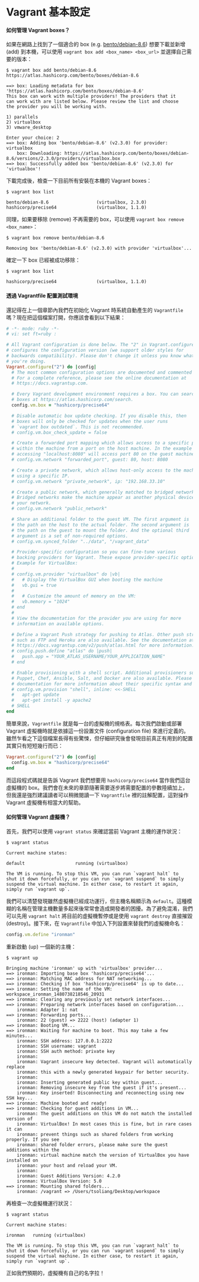 # Vagrant 基本設定

#### 如何管理 Vagrant boxes？
 
如果在網路上找到了一個適合的 box (e.g. [bento/debian-8.6](https://atlas.hashicorp.com/bento/boxes/debian-8.6)) 想要下載並新增 (add) 到本機，可以使用 `vagrant box add <box_name> <box_url>` 並選擇自己需要的版本：

```shell
$ vagrant box add bento/debian-8.6 https://atlas.hashicorp.com/bento/boxes/debian-8.6

==> box: Loading metadata for box 'https://atlas.hashicorp.com/bento/boxes/debian-8.6'
This box can work with multiple providers! The providers that it
can work with are listed below. Please review the list and choose
the provider you will be working with.

1) parallels
2) virtualbox
3) vmware_desktop

Enter your choice: 2
==> box: Adding box 'bento/debian-8.6' (v2.3.0) for provider: virtualbox
    box: Downloading: https://atlas.hashicorp.com/bento/boxes/debian-8.6/versions/2.3.0/providers/virtualbox.box
==> box: Successfully added box 'bento/debian-8.6' (v2.3.0) for 'virtualbox'!
```

下載完成後，檢查一下目前所有安裝在本機的 Vagrant boxes：

```shell
$ vagrant box list

bento/debian-8.6                  (virtualbox, 2.3.0)
hashicorp/precise64               (virtualbox, 1.1.0)
```

同理，如果要移除 (remove) 不再需要的 box，可以使用 `vagrant box remove <box_name>`：

```shell
$ vagrant box remove bento/debian-8.6

Removing box 'bento/debian-8.6' (v2.3.0) with provider 'virtualbox'...
```

確定一下 box 已經被成功移除：

```shell
$ vagrant box list

hashicorp/precise64               (virtualbox, 1.1.0)
```

#### 透過 Vagrantfile 配置測試環境

還記得在上一個章節內我們在初始化 Vagrant 時系統自動產生的 `Vagrantfile` 嗎？現在把這個檔案打開，你應該會看到以下結果：

```ruby
# -*- mode: ruby -*-
# vi: set ft=ruby :

# All Vagrant configuration is done below. The "2" in Vagrant.configure
# configures the configuration version (we support older styles for
# backwards compatibility). Please don't change it unless you know what
# you're doing.
Vagrant.configure("2") do |config|
  # The most common configuration options are documented and commented below.
  # For a complete reference, please see the online documentation at
  # https://docs.vagrantup.com.

  # Every Vagrant development environment requires a box. You can search for
  # boxes at https://atlas.hashicorp.com/search.
  config.vm.box = "hashicorp/precise64"

  # Disable automatic box update checking. If you disable this, then
  # boxes will only be checked for updates when the user runs
  # `vagrant box outdated`. This is not recommended.
  # config.vm.box_check_update = false

  # Create a forwarded port mapping which allows access to a specific port
  # within the machine from a port on the host machine. In the example below,
  # accessing "localhost:8080" will access port 80 on the guest machine.
  # config.vm.network "forwarded_port", guest: 80, host: 8080

  # Create a private network, which allows host-only access to the machine
  # using a specific IP.
  # config.vm.network "private_network", ip: "192.168.33.10"

  # Create a public network, which generally matched to bridged network.
  # Bridged networks make the machine appear as another physical device on
  # your network.
  # config.vm.network "public_network"

  # Share an additional folder to the guest VM. The first argument is
  # the path on the host to the actual folder. The second argument is
  # the path on the guest to mount the folder. And the optional third
  # argument is a set of non-required options.
  # config.vm.synced_folder "../data", "/vagrant_data"

  # Provider-specific configuration so you can fine-tune various
  # backing providers for Vagrant. These expose provider-specific options.
  # Example for VirtualBox:
  #
  # config.vm.provider "virtualbox" do |vb|
  #   # Display the VirtualBox GUI when booting the machine
  #   vb.gui = true
  #
  #   # Customize the amount of memory on the VM:
  #   vb.memory = "1024"
  # end
  #
  # View the documentation for the provider you are using for more
  # information on available options.

  # Define a Vagrant Push strategy for pushing to Atlas. Other push strategies
  # such as FTP and Heroku are also available. See the documentation at
  # https://docs.vagrantup.com/v2/push/atlas.html for more information.
  # config.push.define "atlas" do |push|
  #   push.app = "YOUR_ATLAS_USERNAME/YOUR_APPLICATION_NAME"
  # end

  # Enable provisioning with a shell script. Additional provisioners such as
  # Puppet, Chef, Ansible, Salt, and Docker are also available. Please see the
  # documentation for more information about their specific syntax and use.
  # config.vm.provision "shell", inline: <<-SHELL
  #   apt-get update
  #   apt-get install -y apache2
  # SHELL
end
```

簡單來說，`Vagrantfile` 就是每一台的虛擬機的規格表。每次我們啟動或部署 Vagrant 虛擬機時就是依據這一份設置文件 (configuration file) 來進行定義的。雖然乍看之下這個檔案長得有些驚悚，但仔細研究後會發現目前真正有用到的配置其實只有短短幾行而已：

```ruby
Vagrant.configure("2") do |config|
  config.vm.box = "hashicorp/precise64"
end
```

而這段程式碼就是告訴 Vagrant 我們想要用 `hashicorp/precise64` 當作我們這台虛擬機的 box。我們會在未來的章節隨著需要逐步將需要配置的參數陸續加上，但我還是強烈建議讀者可以稍微閱讀一下 `Vagrantfile` 裡的註解配置，這對操作 Vagrant 虛擬機有相當大的幫助。

#### 如何管理 Vagrant 虛擬機？

首先，我們可以使用 `vagrant status` 來確認當前 Vagrant 主機的運作狀況：

```shell
$ vagrant status

Current machine states:

default                   running (virtualbox)

The VM is running. To stop this VM, you can run `vagrant halt` to
shut it down forcefully, or you can run `vagrant suspend` to simply
suspend the virtual machine. In either case, to restart it again,
simply run `vagrant up`.
```

我們可以清楚發現雖然虛擬機已經成功運行，但主機名稱顯示為 `default`。這種模糊的名稱在管理主機數量多起來後常常會造成開發者的困擾。為了避免混淆，我們可以先用 `vagrant halt` 將目前的虛擬機暫停或是使用 `vagrant destroy` 直接摧毀 (destroy)。接下來，在 `Vagrantfile` 中加入下列設置來替我們的虛擬機命名：

```ruby
config.vm.define "ironman"
```

重新啟動 (up) 一個新的主機：

```shell
$ vagrant up

Bringing machine 'ironman' up with 'virtualbox' provider...
==> ironman: Importing base box 'hashicorp/precise64'...
==> ironman: Matching MAC address for NAT networking...
==> ironman: Checking if box 'hashicorp/precise64' is up to date...
==> ironman: Setting the name of the VM: workspace_ironman_1480738218546_20931
==> ironman: Clearing any previously set network interfaces...
==> ironman: Preparing network interfaces based on configuration...
    ironman: Adapter 1: nat
==> ironman: Forwarding ports...
    ironman: 22 (guest) => 2222 (host) (adapter 1)
==> ironman: Booting VM...
==> ironman: Waiting for machine to boot. This may take a few minutes...
    ironman: SSH address: 127.0.0.1:2222
    ironman: SSH username: vagrant
    ironman: SSH auth method: private key
    ironman:
    ironman: Vagrant insecure key detected. Vagrant will automatically replace
    ironman: this with a newly generated keypair for better security.
    ironman:
    ironman: Inserting generated public key within guest...
    ironman: Removing insecure key from the guest if it's present...
    ironman: Key inserted! Disconnecting and reconnecting using new SSH key...
==> ironman: Machine booted and ready!
==> ironman: Checking for guest additions in VM...
    ironman: The guest additions on this VM do not match the installed version of
    ironman: VirtualBox! In most cases this is fine, but in rare cases it can
    ironman: prevent things such as shared folders from working properly. If you see
    ironman: shared folder errors, please make sure the guest additions within the
    ironman: virtual machine match the version of VirtualBox you have installed on
    ironman: your host and reload your VM.
    ironman:
    ironman: Guest Additions Version: 4.2.0
    ironman: VirtualBox Version: 5.0
==> ironman: Mounting shared folders...
    ironman: /vagrant => /Users/tsoliang/Desktop/workspace
```

再檢查一次虛擬機運行狀況：

```shell
$ vagrant status

Current machine states:

ironman   running (virtualbox)

The VM is running. To stop this VM, you can run `vagrant halt` to
shut it down forcefully, or you can run `vagrant suspend` to simply
suspend the virtual machine. In either case, to restart it again,
simply run `vagrant up`.
```

正如我們預期的，虛擬機有自己的名字拉！
